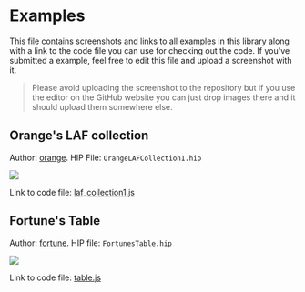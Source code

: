 # Examples

This file contains screenshots and links to all examples in this library along with a link to the code file you can use for checking out the code. If you've submitted a example, feel free to edit this file and upload a screenshot with it.

> Please avoid uploading the screenshot to the repository but if you use the editor on the GitHub website you can just drop images there and it should upload them somewhere else.

## Orange's LAF collection

Author: [orange](https://forum.hise.audio/user/orange). 
HIP File: `OrangeLAFCollection1.hip`

![](https://i.imgur.com/QtV8WQI.png)

Link to code file: [laf_collection1.js](https://github.com/christoph-hart/hise_laf_library/blob/b108e0259bc82dc95ddeafc2a5fb04547cf9cd23/hise_laf_library_project/Scripts/orange/laf_collection_1.js#L137)

## Fortune's Table

Author: [fortune](https://forum.hise.audio/user/fortune). 
HIP file: `FortunesTable.hip`

![](https://i.imgur.com/oQPNrvh.png)

Link to code file: [table.js](https://github.com/christoph-hart/hise_laf_library/blob/main/hise_laf_library_project/Scripts/fortune/table.js)
